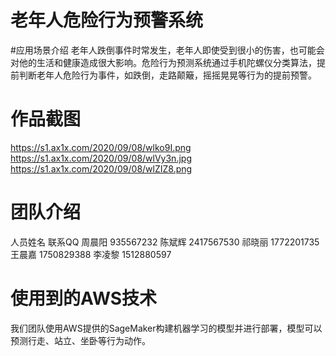 # 老年人危险行为预警系统

#应用场景介绍
老年人跌倒事件时常发生，老年人即使受到很小的伤害，也可能会对他的生活和健康造成很大影响。危险行为预测系统通过手机陀螺仪分类算法，提前判断老年人危险行为事件，如跌倒，走路颠簸，摇摇晃晃等行为的提前预警。

# 作品截图
https://s1.ax1x.com/2020/09/08/wlko9I.png
https://s1.ax1x.com/2020/09/08/wlVy3n.jpg
https://s1.ax1x.com/2020/09/08/wlZIZ8.png

# 团队介绍
人员姓名  联系QQ
周晨阳 935567232
陈斌辉 2417567530
祁晓丽 1772201735
王晨嘉 1750829388
李凌黎 1512880597

# 使用到的AWS技术

我们团队使用AWS提供的SageMaker构建机器学习的模型并进行部署，模型可以预测行走、站立、坐卧等行为动作。
